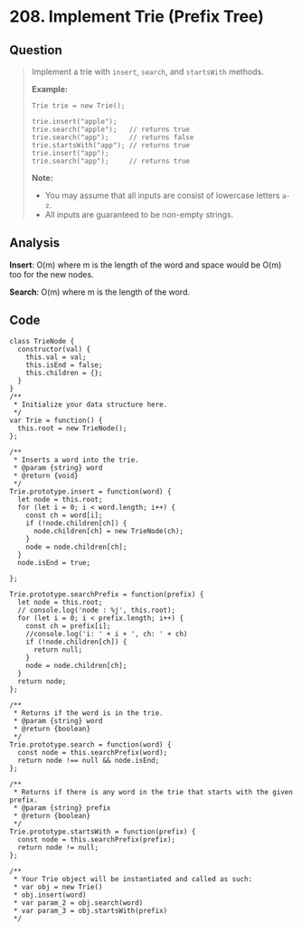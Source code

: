 # 208. Implement Trie \(Prefix Tree\)

## Question

> Implement a trie with `insert`, `search`, and `startsWith` methods.
>
> **Example:**
>
> ```text
> Trie trie = new Trie();
>
> trie.insert("apple");
> trie.search("apple");   // returns true
> trie.search("app");     // returns false
> trie.startsWith("app"); // returns true
> trie.insert("app");   
> trie.search("app");     // returns true
> ```
>
> **Note:**
>
> * You may assume that all inputs are consist of lowercase letters `a-z`.
> * All inputs are guaranteed to be non-empty strings.

## Analysis

**Insert**: O\(m\) where m is the length of the word and space would be O\(m\) too for the new nodes.

**Search**: O\(m\) where m is the length of the word.

## Code

```text
class TrieNode {
  constructor(val) {
    this.val = val;
    this.isEnd = false;
    this.children = {};
  }
}
/**
 * Initialize your data structure here.
 */
var Trie = function() {
  this.root = new TrieNode();
};

/**
 * Inserts a word into the trie. 
 * @param {string} word
 * @return {void}
 */
Trie.prototype.insert = function(word) {
  let node = this.root;
  for (let i = 0; i < word.length; i++) {
    const ch = word[i];
    if (!node.children[ch]) {
      node.children[ch] = new TrieNode(ch);
    }
    node = node.children[ch];
  }
  node.isEnd = true;
  
};

Trie.prototype.searchPrefix = function(prefix) {
  let node = this.root;
  // console.log('node : %j', this.root);
  for (let i = 0; i < prefix.length; i++) {
    const ch = prefix[i];
    //console.log('i: ' + i + ', ch: ' + ch)
    if (!node.children[ch]) {
      return null;
    }
    node = node.children[ch];
  }
  return node;
};

/**
 * Returns if the word is in the trie. 
 * @param {string} word
 * @return {boolean}
 */
Trie.prototype.search = function(word) {
  const node = this.searchPrefix(word);
  return node !== null && node.isEnd;
};

/**
 * Returns if there is any word in the trie that starts with the given prefix. 
 * @param {string} prefix
 * @return {boolean}
 */
Trie.prototype.startsWith = function(prefix) {
  const node = this.searchPrefix(prefix);
  return node != null;
};

/** 
 * Your Trie object will be instantiated and called as such:
 * var obj = new Trie()
 * obj.insert(word)
 * var param_2 = obj.search(word)
 * var param_3 = obj.startsWith(prefix)
 */
```

